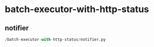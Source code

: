 # batch-executor-with-http-status

## notifier
```python
/batch-executor-with-http-status/notifier.py
```

